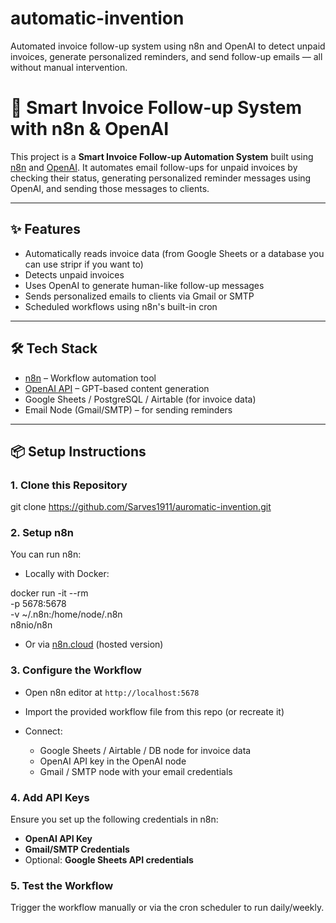 # automatic-invention
Automated invoice follow-up system using n8n and OpenAI to detect unpaid invoices, generate personalized reminders, and send follow-up emails — all without manual intervention.



# 🧠 Smart Invoice Follow-up System with n8n & OpenAI

This project is a **Smart Invoice Follow-up Automation System** built using [n8n](https://n8n.io/) and [OpenAI](https://platform.openai.com/). It automates email follow-ups for unpaid invoices by checking their status, generating personalized reminder messages using OpenAI, and sending those messages to clients.


---

## ✨ Features

- Automatically reads invoice data (from Google Sheets or a database you can use stripr if you want to)
- Detects unpaid invoices
- Uses OpenAI to generate human-like follow-up messages
- Sends personalized emails to clients via Gmail or SMTP
- Scheduled workflows using n8n's built-in cron

---

## 🛠️ Tech Stack

- [n8n](https://n8n.io/) – Workflow automation tool
- [OpenAI API](https://platform.openai.com/) – GPT-based content generation
- Google Sheets / PostgreSQL / Airtable (for invoice data)
- Email Node (Gmail/SMTP) – for sending reminders

---

## 📦 Setup Instructions

### 1. Clone this Repository


git clone https://github.com/Sarves1911/auromatic-invention.git


### 2. Setup n8n

You can run n8n:

* Locally with Docker:

docker run -it --rm \
  -p 5678:5678 \
  -v ~/.n8n:/home/node/.n8n \
  n8nio/n8n


* Or via [n8n.cloud](https://n8n.io/n8n-cloud/) (hosted version)

### 3. Configure the Workflow

* Open n8n editor at `http://localhost:5678`
* Import the provided workflow file from this repo (or recreate it)
* Connect:

  * Google Sheets / Airtable / DB node for invoice data
  * OpenAI API key in the OpenAI node
  * Gmail / SMTP node with your email credentials

### 4. Add API Keys

Ensure you set up the following credentials in n8n:

* **OpenAI API Key**
* **Gmail/SMTP Credentials**
* Optional: **Google Sheets API credentials**

### 5. Test the Workflow

Trigger the workflow manually or via the cron scheduler to run daily/weekly.
